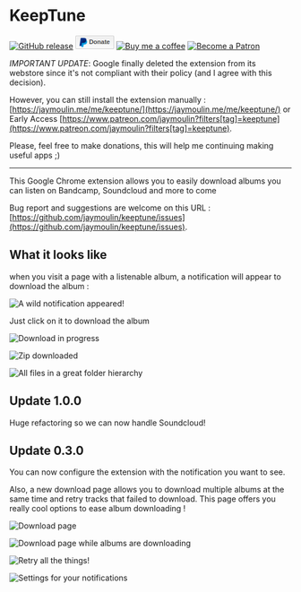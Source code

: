 KeepTune
==
[![GitHub release](https://img.shields.io/github/release/jaymoulin/keeptune.svg)](https://github.com/jaymoulin/keeptune/releases)
[![PayPal donation](https://github.com/jaymoulin/jaymoulin.github.io/raw/master/ppl.png "PayPal donation")](https://www.paypal.me/jaymoulin)
[![Buy me a coffee](https://www.buymeacoffee.com/assets/img/custom_images/orange_img.png "Buy me a coffee")](https://www.buymeacoffee.com/3Yu8ajd7W)
[![Become a Patron](https://badgen.net/badge/become/a%20patron/F96854 "Become a Patron")](https://patreon.com/jaymoulin)


*IMPORTANT UPDATE*: Google finally deleted the extension from its webstore since it's not compliant with their policy (and I agree with this decision).

However, you can still install the extension manually : [https://jaymoulin.me/me/keeptune/](https://jaymoulin.me/me/keeptune/) or Early Access [https://www.patreon.com/jaymoulin?filters[tag]=keeptune](https://www.patreon.com/jaymoulin?filters[tag]=keeptune).

Please, feel free to make donations, this will help me continuing making useful apps ;)

_____

This Google Chrome extension allows you to easily download albums you can listen on Bandcamp, Soundcloud and more to come

Bug report and suggestions are welcome on this URL : [https://github.com/jaymoulin/keeptune/issues](https://github.com/jaymoulin/keeptune/issues).

## What it looks like

when you visit a page with a listenable album, a notification will appear to download the album :

![A wild notification appeared!](https://jaymoulin.me/me/keeptune/images/notif-1.png "A wild notification appeared!")

Just click on it to download the album

![Download in progress](https://jaymoulin.me/me/keeptune/images/notif-2.png "Download in progress")

![Zip downloaded](https://jaymoulin.me/me/keeptune/images/zip.png "Zip downloaded")

![All files in a great folder hierarchy](https://jaymoulin.me/me/keeptune/images/folder.png "All files in a great folder hierarchy")

## Update 1.0.0

Huge refactoring so we can now handle Soundcloud!

## Update 0.3.0

You can now configure the extension with the notification you want to see.

Also, a new download page allows you to download multiple albums at the same time and retry tracks that failed to download.
This page offers you really cool options to ease album downloading ! 
 
 ![Download page](https://jaymoulin.me/me/keeptune/images/downloadPage.png "Download page")
 
 ![Download page while albums are downloading](https://jaymoulin.me/me/keeptune/images/downloadPageProgress.png "Download page while albums are downloading")
 
 ![Retry all the things!](https://jaymoulin.me/me/keeptune/images/retryAll.png "Retry all the things!")
 
 ![Settings for your notifications](https://jaymoulin.me/me/keeptune/images/settings.png "Settings for your notifications")
 

